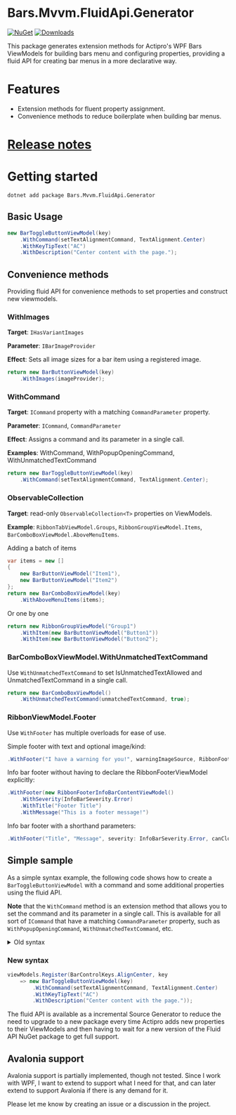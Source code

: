 # Bars.Mvvm.FluidApi.Generator
[![NuGet](https://img.shields.io/nuget/v/Bars.Mvvm.FluidApi.Generator.svg)](https://www.nuget.org/packages/Bars.Mvvm.FluidApi.Generator/)
[![Downloads](https://img.shields.io/nuget/dt/Bars.Mvvm.FluidApi.Generator?label=Downloads)](https://www.nuget.org/packages/Bars.Mvvm.FluidApi.Generator/)

This package generates extension methods for Actipro's WPF Bars ViewModels for building bars menu and configuring properties, providing a fluid API for creating bar menus in a more declarative way.

# Features
* Extension methods for fluent property assignment.
* Convenience methods to reduce boilerplate when building bar menus.

# [Release notes](./Package-README.md)

# Getting started
```
dotnet add package Bars.Mvvm.FluidApi.Generator
```

## Basic Usage

```csharp
new BarToggleButtonViewModel(key)
    .WithCommand(setTextAlignmentCommand, TextAlignment.Center)
    .WithKeyTipText("AC")
    .WithDescription("Center content with the page.");
```

## Convenience methods
Providing fluid API for convenience methods to set properties and construct new viewmodels.

### WithImages
**Target**: `IHasVariantImages`

**Parameter**: `IBarImageProvider`

**Effect**: Sets all image sizes for a bar item using a registered image.
```csharp
return new BarButtonViewModel(key)
    .WithImages(imageProvider);
```

### WithCommand
**Target**: `ICommand` property with a matching `CommandParameter` property.

**Parameter**: `ICommand`, `CommandParameter`

**Effect**: Assigns a command and its parameter in a single call.

**Examples**: WithCommand, WithPopupOpeningCommand, WithUnmatchedTextCommand
```csharp
return new BarToggleButtonViewModel(key)
    .WithCommand(setTextAlignmentCommand, TextAlignment.Center);
```

### ObservableCollection<T>
**Target**: read-only `ObservableCollection<T>` properties on ViewModels.

**Example**: `RibbonTabViewModel.Groups`, `RibbonGroupViewModel.Items`, `BarComboBoxViewModel.AboveMenuItems`.

Adding a batch of items
```csharp
var items = new []
{
    new BarButtonViewModel("Item1"),
    new BarButtonViewModel("Item2")
};
return new BarComboBoxViewModel(key)
    .WithAboveMenuItems(items);
```

Or one by one

```csharp
return new RibbonGroupViewModel("Group1")
    .WithItem(new BarButtonViewModel("Button1"))
    .WithItem(new BarButtonViewModel("Button2");
```
### BarComboBoxViewModel.WithUnmatchedTextCommand
Use `WithUnmatchedTextCommand` to set IsUnmatchedTextAllowed and UnmatchedTextCommand in a single call.
```csharp
return new BarComboBoxViewModel()
    .WithUnmatchedTextCommand(unmatchedTextCommand, true);
```

### RibbonViewModel.Footer
Use `WithFooter` has multiple overloads for ease of use.

Simple footer with text and optional image/kind:

```csharp
.WithFooter("I have a warning for you!", warningImageSource, RibbonFooterKind.Warning)
```
Info bar footer without having to declare the RibbonFooterViewModel explicitly:
```csharp
.WithFooter(new RibbonFooterInfoBarContentViewModel()
    .WithSeverity(InfoBarSeverity.Error)
    .WithTitle("Footer Title")
    .WithMessage("This is a footer message!")
```

Info bar footer with a shorthand parameters:
```csharp
.WithFooter("Title", "Message", severity: InfoBarSeverity.Error, canClose: true)
```
## Simple sample
As a simple syntax example, the following code shows how to create a `BarToggleButtonViewModel` with a command and some additional properties using the fluid API.

**Note** that the `WithCommand` method is an extension method that allows you to set the command and its parameter in a single call. This is available for all sort of `ICommand` that have a matching `CommandParameter` property, such as `WithPopupOpeningCommand`, `WithUnmatchedTextCommand`, etc.

<details>
<summary>Old syntax</summary>

### Old syntax

```csharp
viewModels.Register(BarControlKeys.AlignCenter, key
	=> new BarToggleButtonViewModel(key, SetTextAlignmentCommand)
	{
		KeyTipText = "AC", 
		Description = "Center content with the page.", 
		CommandParameter = TextAlignment.Center
	});
```

</details>

### New syntax
```csharp
viewModels.Register(BarControlKeys.AlignCenter, key
    => new BarToggleButtonViewModel(key)
        .WithCommand(setTextAlignmentCommand, TextAlignment.Center)
        .WithKeyTipText("AC")
        .WithDescription("Center content with the page."));
```


The fluid API is available as a incremental Source Generator to reduce the need to upgrade to a new package every time Actipro adds new properties to their ViewModels and then having to wait for a new version of the Fluid API NuGet package to get full support.

## Avalonia support
Avalonia support is partially implemented, though not tested. Since I work with WPF, I want to extend to support what I need for that, and can later extend to support Avalonia if there is any demand for it.

Please let me know by creating an issue or a discussion in the project.